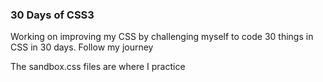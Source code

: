 ### 30 Days of CSS3 

Working on improving my CSS by challenging myself to code 30 things in CSS in 30 days. Follow my journey

The sandbox.css files are where I practice 
